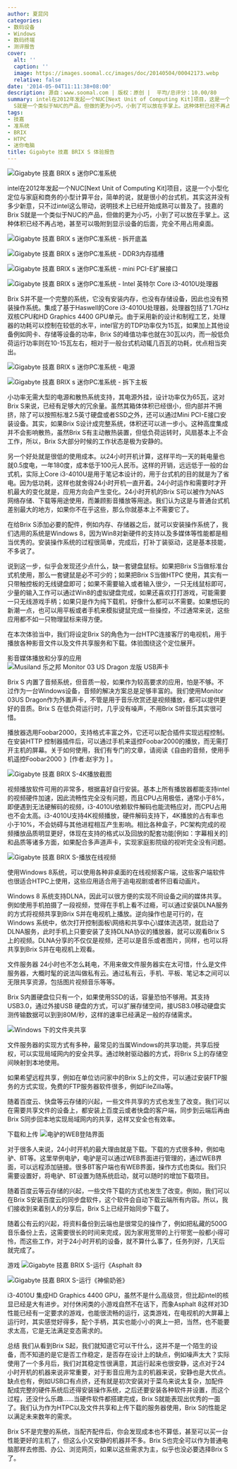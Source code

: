 ```yaml
---
author: 夏昆冈
categories:
- 数码设备
- Windows
- 数码终端
- 测评报告
cover:
  alt: ''
  caption: ''
  image: https://images.soomal.cc/images/doc/20140504/00042173.webp
  relative: false
date: '2014-05-04T11:11:38+08:00'
description: 源自：www.soomal.com | 版权：原创 |  平均/总评分：10.00/80
summary: intel在2012年发起一个NUC[Next Unit of Computing Kit]项目，这是一个小型化定位与家庭和商务的小型计算平台，简单的说，就是很小的台式机，其实这并没有多少新意，只不过intel这么带动，说明技术上已经开始成熟可以普及了。技嘉的Brix
  S就是一个类似于NUC的产品，但做的更为小巧，小到了可以放在手掌上。这种体积已经不再占地，甚至可以吸附到显示设备的后面，完全不用占用桌面。
tags:
- 技嘉
- 准系统
- BRIX
- HTPC
- 迷你电脑
title: Gigabyte 技嘉 BRIX S 体验报告
---
```


![Gigabyte 技嘉 BRIX s 迷你PC准系统](https://images.soomal.cc/images/doc/20140314/00040847.webp)



intel在2012年发起一个NUC[Next Unit of Computing Kit]项目，这是一个小型化定位与家庭和商务的小型计算平台，简单的说，就是很小的台式机，其实这并没有多少新意，只不过intel这么带动，说明技术上已经开始成熟可以普及了。技嘉的Brix S就是一个类似于NUC的产品，但做的更为小巧，小到了可以放在手掌上。这种体积已经不再占地，甚至可以吸附到显示设备的后面，完全不用占用桌面。



![Gigabyte 技嘉 BRIX s 迷你PC准系统 - 拆开底盖](https://images.soomal.cc/images/doc/20140314/00040853_01.webp)



![Gigabyte 技嘉 BRIX s 迷你PC准系统 - DDR3内存插槽](https://images.soomal.cc/images/doc/20140314/00040855_01.webp)



![Gigabyte 技嘉 BRIX s 迷你PC准系统 - mini PCI-E扩展接口](https://images.soomal.cc/images/doc/20140314/00040857_01.webp)



![Gigabyte 技嘉 BRIX s 迷你PC准系统 - Intel 英特尔 Core i3-4010U处理器](https://images.soomal.cc/images/doc/20140314/00040860_01.webp)



Brix S并不是一个完整的系统，它没有安装内存，也没有存储设备，因此也没有预装操作系统。集成了基于Haswell的Core i3-4010U处理器，处理器包括了1.7GHz 双核CPU和HD Graphics 4400 GPU单元。由于采用新的设计和制程工艺，处理器的功耗可以控制在较低的水平，intel官方的TDP功率仅为15瓦，如果加上其他设备例如网卡、存储等设备的功率，Brix S的峰值功率也就在30瓦以内，而一般低负荷运行功率则在10-15瓦左右，相对于一般台式机动辄几百瓦的功耗，优点相当突出。



![Gigabyte 技嘉 BRIX s 迷你PC准系统 - 电源](https://images.soomal.cc/images/doc/20140314/00040865_01.webp)



![Gigabyte 技嘉 BRIX s 迷你PC准系统 - 拆下主板](https://images.soomal.cc/images/doc/20140314/00040859_01.webp)



小功率无需大型的电源和散热系统支持，其电源外挂，设计功率仅为65瓦，这对Brix S来说，已经有足够大的冗余量。虽然其箱体体积已经很小，但内部并不拥挤，除了可以按照标准2.5英寸硬盘或者SSD之外，还可以通过Mini PCI-E接口安装设备。其实，如果Brix S设计成完整系统，体积还可以进一步小。这种高度集成并不会影响散热，虽然Brix S有主动散热装置，但低负荷运转时，风扇基本上不会工作，所以，Brix S大部分时候的工作状态是极为安静的。



另一个好处就是很低的使用成本。以24小时开机计算，这样平均一天的耗电量也就0.5度电，一年180度，成本低于100元人民币。这样的开销，远远低于一般的台式机，实际上Core i3-4010U是用于笔记本设计的，用于台式机的目的就是为了省电。因为低功耗，这样也就舍得24小时开机一直开着。24小时运作和需要时才开机最大的变化就是，应用方向会产生变化。24小时开机的Brix S可以被作为NAS网络存储、下载等用途使用，而兼顾影音播放等用途。我们认为这是与普通台式机差别最大的地方，如果你不在乎这些，那么你就基本上不需要它了。

在给Brix S添加必要的配件，例如内存、存储器之后，就可以安装操作系统了，我们选用的系统是Windows 8，因为Win8对新硬件的支持以及多媒体等性能都是相当优秀的。安装操作系统的过程很简单，完成后，打补丁装驱动，这是基本技能，不多说了。

说到这一步，似乎会发现还少点什么，缺一套键盘鼠标。如果把Brix S当做标准台式机使用，那么一套键鼠是必不可少的；如果把Brix S当做HTPC 使用，其实有一只带触控板的无线键盘即可；如果不需要输入或者输入很少，一只无线鼠标即可，少量的输入工作可以通过Win8的虚拟键盘完成，如果还喜欢打打游戏，可能需要一只无线游戏手柄；如果只是作为纯下载机，好像什么都可以不需要。如果想玩的新潮一点，也可以用平板或者手机来模拟键鼠完成一些操控，不过通常来说，这些应用都不如一只物理鼠标来得方便。

在本次体验当中，我们将设定Brix S的角色为一台HTPC连接客厅的电视机，用于播放各种影音文件以及文件共享服务和下载。体验围绕这个定位展开。

影音媒体播放和分享的应用
![Musiland 乐之邦 Monitor 03 US Dragon 龙版 USB声卡](https://images.soomal.cc/images/doc/20120613/00020336_01.webp)




Brix S 内置了音频系统，但音质一般，如果作为较高要求的应用，怕是不够。不过作为一台Windows设备，音频的解决方案总是足够丰富的。我们使用Monitor 03US Dragon作为外置声卡，不管是用于音乐欣赏还是视频播放，都可以提供更好的音质。Brix S 在低负荷运行时，几乎没有噪声，不用Brix S听音乐其实很可惜。

播放器选用Foobar2000，支持格式丰富之外，它还可以配合插件实现远程控制。在安装HTTP 控制器插件后，可以通过手机来遥控Foobar2000的播放，而无需打开主机的屏幕。关于如何使用，我们有专门的文章，请阅读《自由的音频，使用手机遥控Foobar2000 》[作者:赵宇为 ]
。

![Gigabyte 技嘉 BRIX S-4K播放截图](https://images.soomal.cc/images/doc/20140503/00042166.webp)




视频播放软件可用的非常多，根据喜好自行安装。基本上所有播放器都能支持intel的视频硬件加速，因此流畅性完全没有问题，而且CPU占用极低，通常小于8%，即便遇到无法硬解码的视频，i3-4010U依赖软件解码也能流畅应对，而CPU占用也不会太高。i3-4010U支持4K视频播放，硬件解码支持下，4K播放的占有率也小于10%，不会妨碍与其他进程相互产生影响。相比各种盒子，PC架构完成的视频播放品质明显更好，体现在支持的格式以及回放的配套功能[例如：字幕相关的]和品质等诸多方面，如果配合多声道声卡，实现家庭影院级的视听完全没有问题。

![Gigabyte 技嘉 BRIX S-播放在线视频](https://images.soomal.cc/images/doc/20140503/00042167.webp)




使用Windows 8系统，可以使用各种非桌面的在线视频客户端，这些客户端软件也很适合HTPC上使用，这些应用适合用于追电视剧或者怀旧看动画片。 

Windows 8 系统支持DLNA，因此可以很方便的实现不同设备之间的媒体共享。例如使用手机拍摄了一段视频，觉得在手机上看不过瘾，可以通过安装DLNA服务的方式将视频共享到Brix S并在电视机上播放。逆向操作也是可行的，在Windows 系统中，依次打开控制面板\网络和共享中心\媒体流选项，就启动了DLNA服务，此时手机上只要安装了支持DLNA协议的播放器，就可以观看Brix S上的视频。DLNA分享的不仅仅是视频，还可以是音乐或者图片，同样，也可以将共享到Brix S并在电视机上观看。

文件服务器
24小时也不怎么耗电，不用来做文件服务器实在太可惜，什么是文件服务器，大概时髦的说法叫做私有云。通过私有云，手机、平板、笔记本之间可以无限共享资源，包括图片视频音乐等等。

Brix S内置硬盘位只有一个，如果使用SSD的话，容量恐怕不够用。其支持USB3.0，通过外接USB 硬盘的方式，可以扩展存储空间，接USB3.0移动硬盘实测传输数据可以到到80M/秒，这样的速率已经满足一般的存储需求。

![Windows 下的文件夹共享](https://images.soomal.cc/images/doc/20140503/00042169.webp)




文件服务器的实现方式有多种，最常见的当属Windows的共享功能，共享后授权，可以实现局域网内的安全共享。通过映射驱动器的方式，将Brix S上的存储空间映射到本地使用。

如果希望远程共享，例如在单位访问家中的Brix S上的文件，可以通过安装FTP服务的方式实现，免费的FTP服务器软件很多，例如FileZilla等。

随着百度云、快盘等云存储的兴起，一些文件共享的方式也发生了改变。我们可以在需要共享文件的设备上，都安装上百度云或者快盘的客户端，同步到云端后再由Brix S同步回本地实现局域网内的共享，这样又安全也有效率。

下载和上传
![电驴的WEB登陆界面](https://images.soomal.cc/images/doc/20140503/00042168.webp)




对于很多人来说，24小时开机的最大理由就是下载。下载的方式很多种，例如电驴、BT等。这里举例电驴，电驴是可以通过WEB界面进行管理的，通过WEB界面，可以远程添加链接。很多BT客户端也有WEB界面，操作方式也类似。我们只需要设置好，将电驴、BT设置为随系统启动，就可以随时的增加下载项目。

随着百度云等云存储的兴起，一些文件下载的方式也发生了改变。例如，我们可以在Brix S安装百度云的同步盘软件，这个软件会自动下载云端所有内容。所以，我们接收到来着别人的分享后，Brix S上已经开始同步下载了。

随着公有云的兴起，将资料备份到云端也是很常见的操作了，例如把私藏的500G音乐备份上去，这需要很长的时间来完成，因为家用宽带的上行带宽一般都小得可怜，而这些工作，对于24小时开机的设备，就不算什么事了，任务列好，几天后就完成了。

游戏
![Gigabyte 技嘉 BRIX S-运行《Asphalt 8》](https://images.soomal.cc/images/doc/20140504/00042170_01.webp)




![Gigabyte 技嘉 BRIX S-运行《神偷奶爸》](https://images.soomal.cc/images/doc/20140504/00042171_01.webp)




i3-4010U 集成HD Graphics 4400 GPU，虽然不是什么高级货，但比起intel的核显已经是大有进步。对付休闲类的小游戏自然不在话下，而象Asphalt 8这样对3D性能已经有一定要求的游戏，也能很流畅的运行，这类游戏，在电视机的大屏幕上运行时，其实感觉好得多，配个手柄，其实也能小小的爽上一把，当然，也不能要求太高，它是无法满足变态需求的。

总结
我们从看到Brix S起，我们就知道它可以干什么，这并不是一个陌生的设备，而不知道的是它是否工作稳定，是否存在设计上的缺点，例如噪声太大？实际使用了一个多月后，我们对其稳定性很满意，其运行起来也很安静，这点对于24小时开机的机器来说非常重要，对于影音应用为主的机器来说，安静也是大优点。缺点也有，例如USB口有点挤，还有就是初次安装对于菜鸟来说太复杂，加配件配成完整的硬件系统后还得安装操作系统，之后还要安装各种软件并设置，而这个过程，还没什么乐趣……当硬件软件都搭建完成，Brix S就能表现出优秀的一面了。我们认为作为HTPC以及文件共享和上传下载的服务器使用，Brix S的性能足以满足未来数年的需求。

Brix S不是完整的系统，当配齐配件后，你会发现成本也不算低，甚至可以买一台性能更好的主机了，但这么小又安静的机器并不多。Brix S也完全可以作为普通电脑那样去修图、办公、浏览网页，如果以这些需求为主，似乎也没必要选择Brix S了。